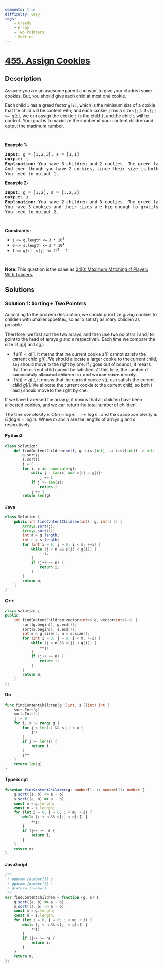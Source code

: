 ```yaml
---
comments: true
difficulty: Easy
tags:
    - Greedy
    - Array
    - Two Pointers
    - Sorting
---
```


<!-- problem:start -->

# [455. Assign Cookies](https://leetcode.com/problems/assign-cookies)

## Description

<!-- description:start -->

<p>Assume you are an awesome parent and want to give your children some cookies. But, you should give each child at most one cookie.</p>

<p>Each child <code>i</code> has a greed factor <code>g[i]</code>, which is the minimum size of a cookie that the child will be content with; and each cookie <code>j</code> has a size <code>s[j]</code>. If <code>s[j] &gt;= g[i]</code>, we can assign the cookie <code>j</code> to the child <code>i</code>, and the child <code>i</code> will be content. Your goal is to maximize the number of your content children and output the maximum number.</p>

<p>&nbsp;</p>
<p><strong class="example">Example 1:</strong></p>

<pre>
<strong>Input:</strong> g = [1,2,3], s = [1,1]
<strong>Output:</strong> 1
<strong>Explanation:</strong> You have 3 children and 2 cookies. The greed factors of 3 children are 1, 2, 3. 
And even though you have 2 cookies, since their size is both 1, you could only make the child whose greed factor is 1 content.
You need to output 1.
</pre>

<p><strong class="example">Example 2:</strong></p>

<pre>
<strong>Input:</strong> g = [1,2], s = [1,2,3]
<strong>Output:</strong> 2
<strong>Explanation:</strong> You have 2 children and 3 cookies. The greed factors of 2 children are 1, 2. 
You have 3 cookies and their sizes are big enough to gratify all of the children, 
You need to output 2.
</pre>

<p>&nbsp;</p>
<p><strong>Constraints:</strong></p>

<ul>
	<li><code>1 &lt;= g.length &lt;= 3 * 10<sup>4</sup></code></li>
	<li><code>0 &lt;= s.length &lt;= 3 * 10<sup>4</sup></code></li>
	<li><code>1 &lt;= g[i], s[j] &lt;= 2<sup>31</sup> - 1</code></li>
</ul>

<p>&nbsp;</p>
<p><strong>Note:</strong> This question is the same as <a href="https://leetcode.com/problems/maximum-matching-of-players-with-trainers/description/" target="_blank"> 2410: Maximum Matching of Players With Trainers.</a></p>

<!-- description:end -->

## Solutions

<!-- solution:start -->

### Solution 1: Sorting + Two Pointers

According to the problem description, we should prioritize giving cookies to children with smaller appetites, so as to satisfy as many children as possible.

Therefore, we first sort the two arrays, and then use two pointers $i$ and $j$ to point to the head of arrays $g$ and $s$ respectively. Each time we compare the size of $g[i]$ and $s[j]$:

-   If $s[j] < g[i]$, it means that the current cookie $s[j]$ cannot satisfy the current child $g[i]$. We should allocate a larger cookie to the current child, so $j$ should move to the right by one. If $j$ goes out of bounds, it means that the current child cannot be satisfied. At this time, the number of successfully allocated children is $i$, and we can return directly.
-   If $s[j] \ge g[i]$, it means that the current cookie $s[j]$ can satisfy the current child $g[i]$. We allocate the current cookie to the current child, so both $i$ and $j$ should move to the right by one.

If we have traversed the array $g$, it means that all children have been allocated cookies, and we can return the total number of children.

The time complexity is $O(m \times \log m + n \times \log n)$, and the space complexity is $O(\log m + \log n)$. Where $m$ and $n$ are the lengths of arrays $g$ and $s$ respectively.

<!-- tabs:start -->

#### Python3

```python
class Solution:
    def findContentChildren(self, g: List[int], s: List[int]) -> int:
        g.sort()
        s.sort()
        j = 0
        for i, x in enumerate(g):
            while j < len(s) and s[j] < g[i]:
                j += 1
            if j >= len(s):
                return i
            j += 1
        return len(g)
```

#### Java

```java
class Solution {
    public int findContentChildren(int[] g, int[] s) {
        Arrays.sort(g);
        Arrays.sort(s);
        int m = g.length;
        int n = s.length;
        for (int i = 0, j = 0; i < m; ++i) {
            while (j < n && s[j] < g[i]) {
                ++j;
            }
            if (j++ >= n) {
                return i;
            }
        }
        return m;
    }
}
```

#### C++

```cpp
class Solution {
public:
    int findContentChildren(vector<int>& g, vector<int>& s) {
        sort(g.begin(), g.end());
        sort(s.begin(), s.end());
        int m = g.size(), n = s.size();
        for (int i = 0, j = 0; i < m; ++i) {
            while (j < n && s[j] < g[i]) {
                ++j;
            }
            if (j++ >= n) {
                return i;
            }
        }
        return m;
    }
};
```

#### Go

```go
func findContentChildren(g []int, s []int) int {
	sort.Ints(g)
	sort.Ints(s)
	j := 0
	for i, x := range g {
		for j < len(s) && s[j] < x {
			j++
		}
		if j >= len(s) {
			return i
		}
		j++
	}
	return len(g)
}
```

#### TypeScript

```ts
function findContentChildren(g: number[], s: number[]): number {
    g.sort((a, b) => a - b);
    s.sort((a, b) => a - b);
    const m = g.length;
    const n = s.length;
    for (let i = 0, j = 0; i < m; ++i) {
        while (j < n && s[j] < g[i]) {
            ++j;
        }
        if (j++ >= n) {
            return i;
        }
    }
    return m;
}
```

#### JavaScript

```js
/**
 * @param {number[]} g
 * @param {number[]} s
 * @return {number}
 */
var findContentChildren = function (g, s) {
    g.sort((a, b) => a - b);
    s.sort((a, b) => a - b);
    const m = g.length;
    const n = s.length;
    for (let i = 0, j = 0; i < m; ++i) {
        while (j < n && s[j] < g[i]) {
            ++j;
        }
        if (j++ >= n) {
            return i;
        }
    }
    return m;
};
```

<!-- tabs:end -->

<!-- solution:end -->

<!-- problem:end -->
